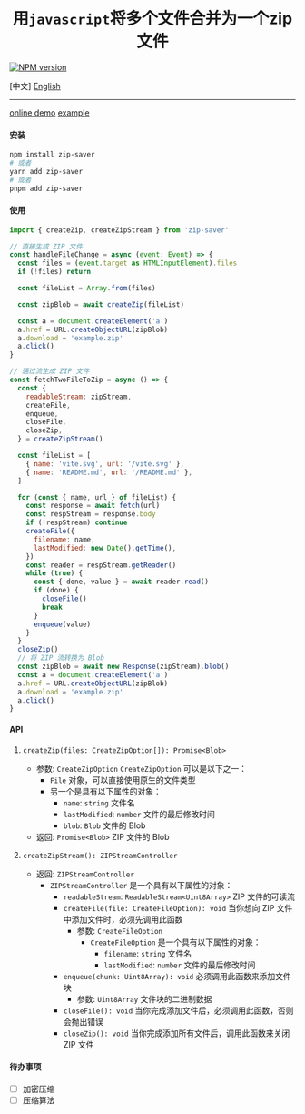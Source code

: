 <h1 align="center">
    用<code>javascript</code>将多个文件合并为一个zip文件
</h1>

[![NPM version]][npm-url]

[中文] [English](README.md)

---

[online demo](https://codesandbox.io/p/devbox/2vxncf)
[example](https://github.com/EatherToo/zip-saver/blob/master/apps/example/src/App.vue)

#### 安装

```bash
npm install zip-saver
# 或者
yarn add zip-saver
# 或者
pnpm add zip-saver
```

#### 使用

```javascript
import { createZip, createZipStream } from 'zip-saver'

// 直接生成 ZIP 文件
const handleFileChange = async (event: Event) => {
  const files = (event.target as HTMLInputElement).files
  if (!files) return

  const fileList = Array.from(files)

  const zipBlob = await createZip(fileList)

  const a = document.createElement('a')
  a.href = URL.createObjectURL(zipBlob)
  a.download = 'example.zip'
  a.click()
}

// 通过流生成 ZIP 文件
const fetchTwoFileToZip = async () => {
  const {
    readableStream: zipStream,
    createFile,
    enqueue,
    closeFile,
    closeZip,
  } = createZipStream()

  const fileList = [
    { name: 'vite.svg', url: '/vite.svg' },
    { name: 'README.md', url: '/README.md' },
  ]

  for (const { name, url } of fileList) {
    const response = await fetch(url)
    const respStream = response.body
    if (!respStream) continue
    createFile({
      filename: name,
      lastModified: new Date().getTime(),
    })
    const reader = respStream.getReader()
    while (true) {
      const { done, value } = await reader.read()
      if (done) {
        closeFile()
        break
      }
      enqueue(value)
    }
  }
  closeZip()
  // 将 ZIP 流转换为 Blob
  const zipBlob = await new Response(zipStream).blob()
  const a = document.createElement('a')
  a.href = URL.createObjectURL(zipBlob)
  a.download = 'example.zip'
  a.click()
}
```

#### API

1. `createZip(files: CreateZipOption[]): Promise<Blob>`

   - 参数: `CreateZipOption`
     `CreateZipOption` 可以是以下之一：
     - `File` 对象，可以直接使用原生的文件类型
     - 另一个是具有以下属性的对象：
       - `name`: `string` 文件名
       - `lastModified`: `number` 文件的最后修改时间
       - `blob`: `Blob` 文件的 Blob
   - 返回: `Promise<Blob>` ZIP 文件的 Blob

2. `createZipStream(): ZIPStreamController`
   - 返回: `ZIPStreamController`
     - `ZIPStreamController` 是一个具有以下属性的对象：
       - `readableStream`: `ReadableStream<Uint8Array>` ZIP 文件的可读流
       - `createFile(file: CreateFileOption): void`
         当你想向 ZIP 文件中添加文件时，必须先调用此函数
         - 参数: `CreateFileOption`
           - `CreateFileOption` 是一个具有以下属性的对象：
             - `filename`: `string` 文件名
             - `lastModified`: `number` 文件的最后修改时间
       - `enqueue(chunk: Uint8Array): void`
         必须调用此函数来添加文件块
         - 参数: `Uint8Array` 文件块的二进制数据
       - `closeFile(): void`
         当你完成添加文件后，必须调用此函数，否则会抛出错误
       - `closeZip(): void`
         当你完成添加所有文件后，调用此函数来关闭 ZIP 文件

#### 待办事项

- [ ] 加密压缩
- [ ] 压缩算法

[npm-url]: https://www.npmjs.com/package/zip-saver
[NPM version]: https://img.shields.io/npm/v/zip-saver?style=flat-square
[downloads-url]: https://www.npmjs.com/package/zip-saver
